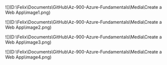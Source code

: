 ![](D:\Felix\Documents\GitHub\Az-900-Azure-Fundamentals\Media\Create a Web App\image1.png)

![](D:\Felix\Documents\GitHub\Az-900-Azure-Fundamentals\Media\Create a Web App\image2.png)

![](D:\Felix\Documents\GitHub\Az-900-Azure-Fundamentals\Media\Create a Web App\image3.png)

![](D:\Felix\Documents\GitHub\Az-900-Azure-Fundamentals\Media\Create a Web App\image4.png)